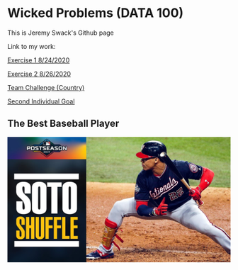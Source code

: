 # Wicked Problems (DATA 100)

This is Jeremy Swack's Github page

Link to my work:

[Exercise 1 8/24/2020](DATA_100_Day_1.md)

[Exercise 2 8/26/2020](DATA_100_Day_2.md)

[Team Challenge (Country)](DATA_100_team_challenge.md)

[Second Individual Goal](DATA_100_ind_stretch_goal_2.md)

## The Best Baseball Player

![](Soto_Shuffle.jpg)
